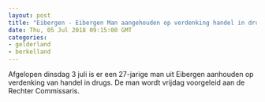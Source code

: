 ```yaml
---
layout: post
title: "Eibergen - Eibergen Man aangehouden op verdenking handel in drugs"
date: Thu, 05 Jul 2018 09:15:00 GMT
categories: 
- gelderland 
- berkelland 
---
```


Afgelopen dinsdag 3 juli is er een 27-jarige man uit Eibergen aanhouden op verdenking van handel in drugs. De man wordt vrijdag voorgeleid aan de Rechter Commissaris.
